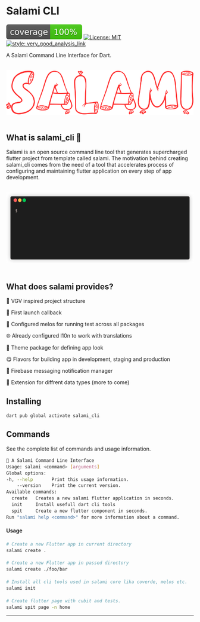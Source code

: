 # Salami CLI
![coverage][coverage_badge]
[![License: MIT][license]](license_link)
[![style: very_good_analysis_link][badge]][badge_link]

A Salami Command Line Interface for Dart.
<br><br>


<div style="text-align:center">
  <img src="./doc/assets/salami_logo.svg" />
</div>
<br>


## What is salami_cli 🤔

Salami is an open source command line tool that generates supercharged flutter project from template called salami.
The motivation behind creating salami_cli comes from the need of a tool that accelerates process of configuring and maintaining flutter application on every step of app development.

<br>
<div style="text-align:center">
  <img src="./doc/assets/demo.gif" />
</div>
<br>


## What does salami provides?

🦄 VGV inspired project structure

🛫 First launch callback 

🧪 Configured melos for running test across all packages

🌐 Already configured l10n to work with translations

🎨 Theme package for defining app look

😋 Flavors for building app in development, staging and production

🔔 Firebase messaging notification manager

🔌 Extension for diffrent data types (more to come)

## Installing

```sh
dart pub global activate salami_cli
```

## Commands

See the complete list of commands and usage information.

```sh
🚀 A Salami Command Line Interface
Usage: salami <command> [arguments]
Global options:
-h, --help       Print this usage information.
    --version    Print the current version.
Available commands:
  create   Creates a new salami flutter application in seconds.
  init     Install usefull dart cli tools
  spit     Create a new flutter component in seconds.
Run "salami help <command>" for more information about a command.
```

#### Usage

```sh
# Create a new Flutter app in current directory
salami create .

# Create a new Flutter app in passed directory
salami create ./foo/bar

# Install all cli tools used in salami core lika coverde, melos etc.
salami init

# Create flutter page with cubit and tests.
salami spit page -n home
```

---

[coverage_badge]: https://raw.githubusercontent.com/VeryGoodOpenSource/very_good_cli/main/coverage_badge.svg
[badge]: https://img.shields.io/badge/style-very_good_analysis-B22C89.svg
[badge_link]: https://pub.dev/packages/very_good_analysis
[license]: https://img.shields.io/badge/license-MIT-blue.svg
[license_link]: https://opensource.org/licenses/MIT
[very_good_analysis_link]: https://github.com/VeryGoodOpenSource/very_good_analysis
[dev_talents_link]: https://unitedideas.co/
